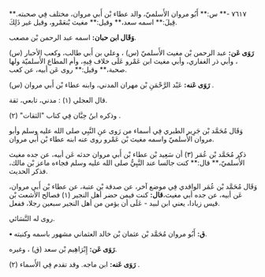 ٧٦١٧ -** س:** أَبُو مروان الأَسلميّ، والد عطاء بْن أَبي مروان، مختلف فِي صحبته.** قِيلَ:** اسمه سعد،** وقيل:** مغيث بْنعَمْرو، وقيل غير ذَلِكَ.

**وَقَال ابن حبان:** اسمه عبد الرحمن بْن مصعب.

**رَوَى عَن:** عبد الرحمن بْن مغيث الأَسلميّ (س) ، وعلي بن أَبي طالب، وكعب الأحبار (س) ، وأبي ذر الغفاري، وأبي مغيث ابن عَمْرو عَلَى خلاف فِيهِ، وأم المطاع الأَسلميّة ولها صحبة،** وقيل:** روى عَن أبيه، عن كعب.

**رَوَى عَنه:** عَبْد الرَّحْمَنِ بْن مهران المدني، وابنه عطاء بْن أَبي مروان (س) .

قال العجلي (١) : مدني، تابعي، ثقة.

وذكره ابنُ حِبَّان فِي كتاب "الثقات" (٢) .

وَقَال مُحَمَّد بْن جَرِير الطبري فِي أسماء من رَوى عنِ النَّبِي صلى الله عليه وسلم وأبو مروان الأَسلميّ واسمه مغيث بْن عَمْرو روى عنه ابنه عطاء بْن أَبي مروان.

ذكر مُحَمَّد بْن عُمَر (٣) أن سَعِيد بْن عطاء بْن أَبي مروان حدثه عَن أبيه، عن جده مغيث الأَسلميّ،** قال:** كنت جالسا عند النَّبِيُّ صلى الله عليه وسلم فجاءه ماعز بْن مالك، فذكر الحديث.

وَقَال مُحَمَّد بْن عُمَر الواقدي فِي موضع آخر، عن صدقة بْن عتبة، عن عطاء بْن أَبي مروان، عَن أبيه، عن جده أبي مغيث،**قال:** كنت فيمن حضر أهل النجير (١) فصالح الأشعث بْن قيس زيادا، يعني ابن لبيد - عَلَى أن يؤمن من أهل النجير سبعين رجلا، ففعل.

روى له النَّسَائي.

**• ق:** أَبُو مروان مُحَمَّد بْن عثمان بْن خالد العثماني مشهور باسمه وكنيته.

**رَوَى عَن:** إِبْرَاهِيم بْن سعد (ق) ، وغيره.

**رَوَى عَنه:** ابن ماجه. وقد تقدم فِي الأَسماء (٢) .